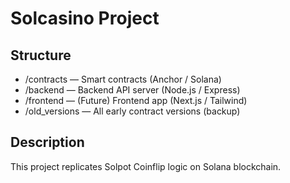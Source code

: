 # Solcasino Project

## Structure
- /contracts — Smart contracts (Anchor / Solana)
- /backend — Backend API server (Node.js / Express)
- /frontend — (Future) Frontend app (Next.js / Tailwind)
- /old_versions — All early contract versions (backup)

## Description
This project replicates Solpot Coinflip logic on Solana blockchain.
